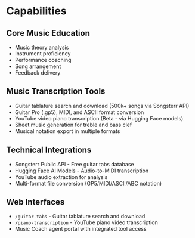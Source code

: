 # Capabilities

## Core Music Education
- Music theory analysis
- Instrument proficiency
- Performance coaching
- Song arrangement
- Feedback delivery

## Music Transcription Tools
- Guitar tablature search and download (500k+ songs via Songsterr API)
- Guitar Pro (.gp5), MIDI, and ASCII format conversion
- YouTube video piano transcription (Beta - via Hugging Face models)
- Sheet music generation for treble and bass clef
- Musical notation export in multiple formats

## Technical Integrations
- Songsterr Public API - Free guitar tabs database
- Hugging Face AI Models - Audio-to-MIDI transcription
- YouTube audio extraction for analysis
- Multi-format file conversion (GP5/MIDI/ASCII/ABC notation)

## Web Interfaces
- `/guitar-tabs` - Guitar tablature search and download
- `/piano-transcription` - YouTube piano video transcription
- Music Coach agent portal with integrated tool access
